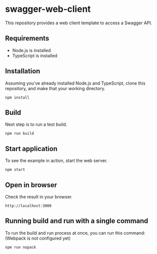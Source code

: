 # swagger-web-client
This repository provides a web client template to access a Swagger API.

## Requirements

- Node.js is installed
- TypeScript is installed

## Installation
Assuming you’ve already installed Node.js and TypeScript, clone this repository, and make that your working directory.

```
npm install
```

## Build
Next step is to run a test build.

```
npm run build
```

## Start application
To see the example in action, start the web server.

```
npm start
```

## Open in browser
Check the result in your browser.

```
http://localhost:3000
```

## Running build and run with a single command
To run the build and run process at once, you can run this command: (Webpack is not configured yet)

```
npm run nopack
```
